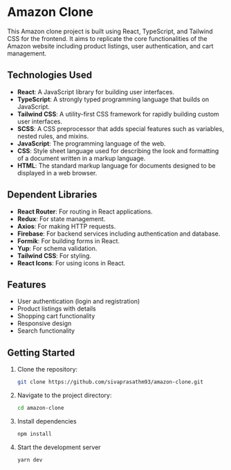 # Amazon Clone

This Amazon clone project is built using React, TypeScript, and Tailwind CSS for the frontend. It aims to replicate the core functionalities of the Amazon website including product listings, user authentication, and cart management.

## Technologies Used

- **React**: A JavaScript library for building user interfaces.
- **TypeScript**: A strongly typed programming language that builds on JavaScript.
- **Tailwind CSS**: A utility-first CSS framework for rapidly building custom user interfaces.
- **SCSS**: A CSS preprocessor that adds special features such as variables, nested rules, and mixins.
- **JavaScript**: The programming language of the web.
- **CSS**: Style sheet language used for describing the look and formatting of a document written in a markup language.
- **HTML**: The standard markup language for documents designed to be displayed in a web browser.

## Dependent Libraries

- **React Router**: For routing in React applications.
- **Redux**: For state management.
- **Axios**: For making HTTP requests.
- **Firebase**: For backend services including authentication and database.
- **Formik**: For building forms in React.
- **Yup**: For schema validation.
- **Tailwind CSS**: For styling.
- **React Icons**: For using icons in React.

## Features

- User authentication (login and registration)
- Product listings with details
- Shopping cart functionality
- Responsive design
- Search functionality

## Getting Started

1. Clone the repository:
   ```sh
   git clone https://github.com/sivaprasathm93/amazon-clone.git
   ```

2. Navigate to the project directory:
   ```sh
   cd amazon-clone
   ```

3. Install dependencies
   ```sh
   npm install
   ```

4. Start the development server
   ```sh
   yarn dev
   ```
  
